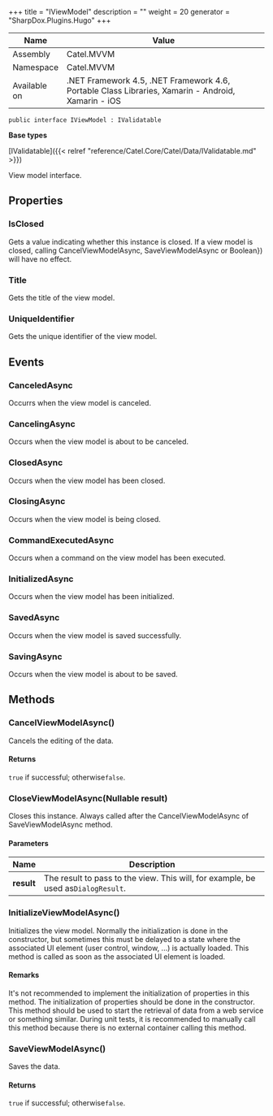

+++
title = "IViewModel" 
description = ""
weight = 20
generator = "SharpDox.Plugins.Hugo"
+++

Name|Value
---|---
Assembly|Catel.MVVM
Namespace|Catel.MVVM
Available on|.NET Framework 4.5, .NET Framework 4.6, Portable Class Libraries, Xamarin - Android, Xamarin - iOS

```
public interface IViewModel : IValidatable
```

**Base types**

[IValidatable]({{< relref "reference/Catel.Core/Catel/Data/IValidatable.md" >}})

View model interface.

## Properties

### IsClosed

Gets a value indicating whether this instance is closed. If a view model is closed, calling CancelViewModelAsync, SaveViewModelAsync or Boolean}) will have no effect.

### Title

Gets the title of the view model.

### UniqueIdentifier

Gets the unique identifier of the view model.

## Events

### CanceledAsync

Occurrs when the view model is canceled.

### CancelingAsync

Occurs when the view model is about to be canceled.

### ClosedAsync

Occurs when the view model has been closed.

### ClosingAsync

Occurs when the view model is being closed.

### CommandExecutedAsync

Occurs when a command on the view model has been executed.

### InitializedAsync

Occurs when the view model has been initialized.

### SavedAsync

Occurs when the view model is saved successfully.

### SavingAsync

Occurs when the view model is about to be saved.

## Methods

### CancelViewModelAsync()

Cancels the editing of the data.

#### Returns

`true` if successful; otherwise`false`.

### CloseViewModelAsync(Nullable<bool> result)

Closes this instance. Always called after the CancelViewModelAsync of SaveViewModelAsync method.

#### Parameters

Name|Description
---|---
**result**|The result to pass to the view. This will, for example, be used as`DialogResult`.

### InitializeViewModelAsync()

Initializes the view model. Normally the initialization is done in the constructor, but sometimes this must be delayed to a state where the associated UI element (user control, window, ...) is actually loaded. This method is called as soon as the associated UI element is loaded.

#### Remarks

It's not recommended to implement the initialization of properties in this method. The initialization of properties should be done in the constructor. This method should be used to start the retrieval of data from a web service or something similar. During unit tests, it is recommended to manually call this method because there is no external container calling this method.

### SaveViewModelAsync()

Saves the data.

#### Returns

`true` if successful; otherwise`false`.


